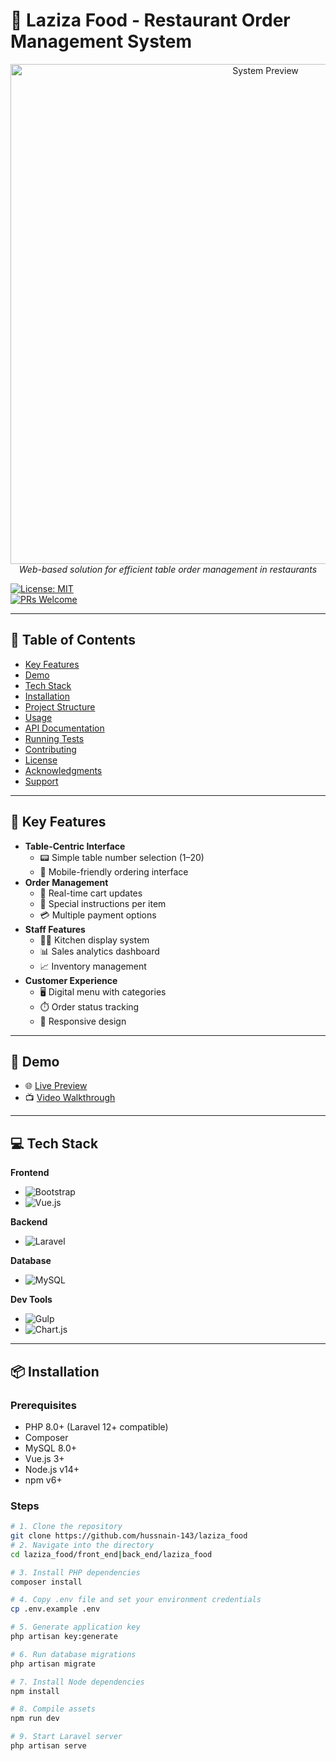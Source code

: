 # 🍔 Laziza Food - Restaurant Order Management System

<p align="center">
  <img src="preview.jpg" alt="System Preview" width="800">
  <br>
  <em>Web-based solution for efficient table order management in restaurants</em>
</p>

[![License: MIT](https://img.shields.io/badge/License-MIT-yellow.svg)](https://opensource.org/licenses/MIT)  
[![PRs Welcome](https://img.shields.io/badge/PRs-welcome-brightgreen.svg)](CONTRIBUTING.md)

---

## 🌟 Table of Contents
- [Key Features](#-key-features)
- [Demo](#-demo)
- [Tech Stack](#-tech-stack)
- [Installation](#-installation)
- [Project Structure](#-project-structure)
- [Usage](#-usage)
- [API Documentation](#-api-documentation)
- [Running Tests](#-running-tests)
- [Contributing](#-contributing)
- [License](#-license)
- [Acknowledgments](#-acknowledgments)
- [Support](#-support)

---

## 🚀 Key Features

- **Table-Centric Interface**
  - 📟 Simple table number selection (1–20)
  - 📱 Mobile-friendly ordering interface
- **Order Management**
  - 🛒 Real-time cart updates
  - 📝 Special instructions per item
  - 💳 Multiple payment options
- **Staff Features**
  - 👩🍳 Kitchen display system
  - 📊 Sales analytics dashboard
  - 📈 Inventory management
- **Customer Experience**
  - 🖥️ Digital menu with categories
  - ⏱️ Order status tracking
  - 📲 Responsive design

---

## 🎥 Demo

- 🌐 [Live Preview](https://www.bootstrapdash.com/demo/corona-free/jquery/template/index.html)
- 📺 [Video Walkthrough](https://example.com/demo-video)

---

## 💻 Tech Stack

**Frontend**
- ![Bootstrap](https://img.shields.io/badge/Bootstrap-4.5+-563D7C?logo=bootstrap)
- ![Vue.js](https://img.shields.io/badge/Vue.js-3+-42b883?logo=vue.js)

**Backend**
- ![Laravel](https://img.shields.io/badge/Laravel-9+-FF2D20?logo=laravel)

**Database**
- ![MySQL](https://img.shields.io/badge/MySQL-8.0+-4479A1?logo=mysql)

**Dev Tools**
- ![Gulp](https://img.shields.io/badge/Gulp-CF4647?logo=gulp)
- ![Chart.js](https://img.shields.io/badge/Chart.js-2.9+-FF6384?logo=chart.js)

---

## 📦 Installation

### Prerequisites

- PHP 8.0+ (Laravel 12+ compatible)
- Composer
- MySQL 8.0+
- Vue.js 3+
- Node.js v14+
- npm v6+

### Steps

```bash
# 1. Clone the repository
git clone https://github.com/hussnain-143/laziza_food
# 2. Navigate into the directory
cd laziza_food/front_end|back_end/laziza_food

# 3. Install PHP dependencies
composer install

# 4. Copy .env file and set your environment credentials
cp .env.example .env

# 5. Generate application key
php artisan key:generate

# 6. Run database migrations
php artisan migrate

# 7. Install Node dependencies
npm install

# 8. Compile assets
npm run dev

# 9. Start Laravel server
php artisan serve